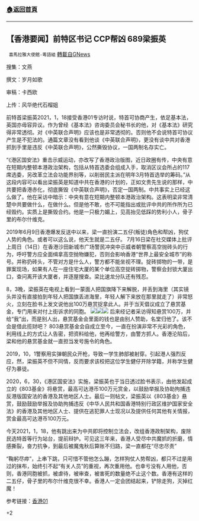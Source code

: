 ###  [:house:返回首頁](https://github.com/ourhimalayas/txt)
---

## 【香港要闻】前特区书记 CCP帮凶 689梁振英
` 喜馬拉雅大使館-粵語組` [轉載自GNews](https://gnews.org/zh-hans/769175/)

搜集：文燕

撰文：岁月如歌

审稿：卡西欧

上传：风华绝代石榴姐

前特首梁振英2021，1，18接受香港01专访时说，特首可协商产生，依足基本法，英国亦毋容异议。作为曾经《基本法》咨询委员会秘书长的他，对《基本法》研究得非常透彻。对《中英联合声明》应该也是非常透彻的。否则他不会说特首可协议产生是不犯法的。通篇文章没有看到他谈《中英联合声明》，更没有谈中共对香港抓到手里是违反《中英联合声明》，公然撕毁协议，一国两制名存实亡。

“《港区国安法》重击示威运动，亦改写了香港政治版图，近日政圈有传，中央有意在短期内整顿本港政治架构，包括从特首选委会组成入手，取消区议会所占的117席选委，另改革立法会功能界别等，以削弱民主派在明年3月特首选举的筹码。”从这段内容可以看出梁振英是知道中共在香港的计划的，正如文贵先生说的那样，中共要把香港赤化，彻底撕毁《中英联合声明》，否定一国两制。中共事实上已经这么做了。他在采访中暗示：中央有意在短期内整顿本港政治架构。这表明梁非常清楚中共要做什么，在做什么。但是他不敢，也不可能指出或批评中共的所作所为已经毁约。实质上是撕毁合约。他是一只极力媚上，见高抬见低踩的势利小人，骨子里的布尔什维克。

2019年6月9日香港爆发反送中以来，梁一直扮演二五仔(叛徒)角色和帮凶，狗仗人势的角色。或者可以这么说，他天生就是二五仔。 7月16日梁在社交媒体上批评上周日（14日）在香港沙田新城市广场警民冲突中示威者朝警察高空抛砖头的行为，呼吁警方应全面缉拿高空抛物嫌犯，否则会影响香港“世界上最安全城市”的称号。并称扔砖头，不管对方是什么人，警方都不能坐视不理。掟砖掷物的一带，是罪案现场，如果有人在一座住宅大厦的某个单位高空掟砖掷物，警察会封锁大厦出口，查问离开该大厦者，并逐屋搜查。梁比速龙分队还有残忍。

8，3晚，梁振英在电视上看到一蒙面人把国旗降下来解脱，并丢到海里（其实镜头并没有直接拍到年轻人把国旗丢进海里，年轻人解下来放在那里就走了）非常怒火，立刻在脸书上发文说他出100万悬赏捉拿此人。并于当天倡议成立了悬赏基金，专门用来对付上街诉求的同胞。
![]()![](https://gnews.org/wp-content/uploads/2021/01/image1-55.jpg)![]()![](https://gnews.org/wp-content/uploads/2021/01/image3-8.jpg)![]()![](https://gnews.org/wp-content/uploads/2021/01/image2-21.jpg)
后来经记者采访得知悬赏100万，并给“我”出，而是别人出，悬赏基金会里面的钱也是由别人赞助，名堂归他了。该不会是借此揽财吧？ 803悬赏基金会自成立至今，一直在扮演非常不光彩的角色，利用线上的方式让人告密，把资料给他，他再给警方，由警方抓人。香港沦陷后，梁和他的悬赏基金就一直担当发号施令的角色。

2019，10，1警察用实弹朝民众开枪，导致一学生肺部被射穿。引起港人强烈反应，然，梁振英不但不同情，反而要求该校把这位学生健仔开除学籍，并称学生健仔为暴徒。

2020，6，30，《港区国安法》实施，梁振英也于当日透过脸书表示，由他发起成立的《803基金》将悬赏，最高可达港币100万元赏金，以鼓励举报及协助拘捕违反港版国安法的香港及其他地区人士。最后一则帖文，梁振英以《803基金》悬赏，鼓励鼓励举报及协助拘捕违反《中华人民共和国香港特别行政区维护国家安全法》的香港及其他地区人士、提供在逃犯罪人士现况以及提供任何其他有关情报，赏金最高可达港币100万元。

今天2021，1，18，他有跳出来为中共即将控制立法会，改组香港政制架构，废除民选特首等行为站台，提前辩护。可见这三年来，香港人受尽中共魔抓的折磨，情感撕裂，奋力抗争，到最后被魔鬼秋后算账不归路，梁一直都在“尽忠尽责”

“鞠躬尽瘁”，上串下跳，只可惜不管他怎么蹦，怎样狗仗人势帮凶，都只不过是用过的抹布，始终引不起“有关人员”的重视，再次重用他。也幸亏没有人用他，否则，香港同胞被抓，被虐待，被审查，被害死的数量绝不止这个数。香港有这样的二五仔，骨子里的布尔什维克很不幸。香港人一定会团结起来，铲除走狗，灭掉红魔！

参考链接：[香港01](https://www.hk01.com/%E6%94%BF%E6%83%85/575388/01%E5%B0%88%E8%A8%AA-%E6%A2%81%E6%8C%AF%E8%8B%B1-%E7%89%B9%E9%A6%96%E5%8F%AF%E5%8D%94%E5%95%86%E7%94%A2%E7%94%9F-%E4%BE%9D%E8%B6%B3%E5%9F%BA%E6%9C%AC%E6%B3%95-%E8%8B%B1%E5%9C%8B%E4%B9%9F%E6%AF%8B%E5%AE%B9%E7%95%B0%E8%AD%B0)

+2
